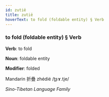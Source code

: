 ```yaml
---
id: zutië
title: zutië
hoverText: to fold (foldable entity) § Verb
---
```


### to fold (foldable entity) § Verb

**Verb**: to fold

**Noun**: foldable entity

**Modifier**: folded

Mandarin 折疊 zhédié /ʈʂɤ.tje/

*Sino-Tibetan Language Family*